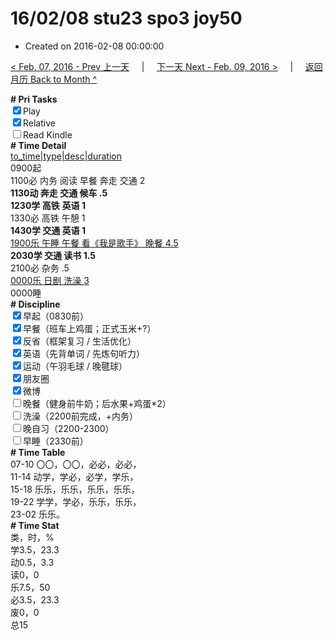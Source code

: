 # 16/02/08 stu23 spo3 joy50

- Created on 2016-02-08 00:00:00

[< Feb. 07, 2016 - Prev 上一天](/lifelogs/2016/02/d07.md) &nbsp; &nbsp; | &nbsp; &nbsp; [下一天 Next - Feb. 09, 2016 >](/lifelogs/2016/02/d09.md) &nbsp; &nbsp; |  &nbsp; &nbsp; [返回月历 Back to Month ^](/lifelogs/2016/02/index.md)
<br/><div><b># Pri Tasks</b></div><div><input checked="true" type="checkbox"/>Play</div><div><input checked="true" type="checkbox"/>Relative</div><div><input type="checkbox"/>Read Kindle</div><div><b># Time Detail</b></div><div><u>to_time|type|desc|duration</u></div><div>0900起</div><div>1100必 内务 阅读 早餐 奔走 交通 2</div><div><b>1130动 奔走 交通 候车 .5</b></div><div><b>1230学 高铁</b> <b>英语 1</b></div><div>1330必 高铁 午憩 1</div><div><b>1430学 交通 英语 1</b></div><div><u>1900乐 午睡 午餐 看《我是歌手》 晚餐 4.5</u></div><div><b>2030学 交通 读书 1.5</b></div><div>2100必 杂务 .5</div><div><u>0000乐 日剧 洗澡 3</u></div><div>0000睡</div><div><b># Discipline</b></div><div><input checked="true" type="checkbox"/>早起（0830前）</div><div><input checked="true" type="checkbox"/>早餐（班车上鸡蛋；正式玉米+?）</div><div><input checked="true" type="checkbox"/>反省（框架复习 / 生活优化）</div><div><input checked="true" type="checkbox"/>英语（先背单词 / 先炼句听力）</div><div><input checked="true" type="checkbox"/>运动（午羽毛球 / 晚毽球）</div><div><input checked="true" type="checkbox"/>朋友圈</div><div><input checked="true" type="checkbox"/>微博</div><div><input type="checkbox"/>晚餐（健身前牛奶；后水果+鸡蛋*2）</div><div><input type="checkbox"/>洗澡（2200前完成，+内务）</div><div><input type="checkbox"/>晚自习（2200-2300）</div><div><input type="checkbox"/>早睡（2330前）</div><div><b># Time Table</b></div><div>07-10 〇〇，〇〇，必必，必必，</div><div>11-14 动学，学必，必学，学乐，</div><div>15-18 乐乐，乐乐，乐乐，乐乐，</div><div>19-22 学学，学必，乐乐，乐乐，</div><div>23-02 乐乐。</div><div><b># Time Stat</b></div><div>类，时，%</div><div>学3.5，23.3</div><div>动0.5，3.3</div><div>读0，0</div><div>乐7.5，50</div><div>必3.5，23.3</div><div>废0，0</div><div>总15</div>
